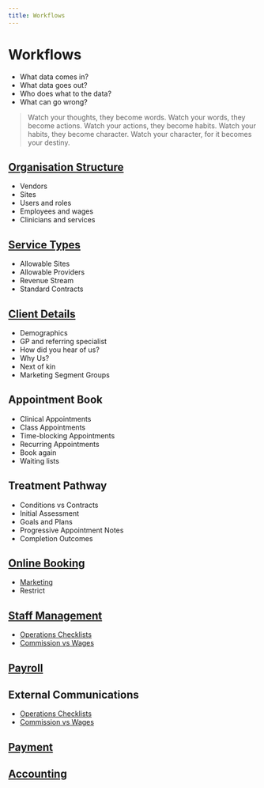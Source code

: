 ```yaml
---
title: Workflows
---
```


# Workflows

- What data comes in?
- What data goes out?
- Who does what to the data?
- What can go wrong?

> Watch your thoughts, they become words. Watch your words, they become actions. Watch your actions, they become habits. Watch your habits, they become character. Watch your character, for it becomes your destiny.

## [Organisation Structure](./organisation-structure/)

- Vendors
- Sites
- Users and roles
- Employees and wages
- Clinicians and services

## [Service Types](./service-types/)

- Allowable Sites
- Allowable Providers
- Revenue Stream
- Standard Contracts

## [Client Details](./client-details/)

- Demographics
- GP and referring specialist
- How did you hear of us?
- Why Us?
- Next of kin
- Marketing Segment Groups

## Appointment Book

- Clinical Appointments
- Class Appointments
- Time-blocking Appointments
- Recurring Appointments
- Book again
- Waiting lists

## Treatment Pathway

- Conditions vs Contracts
- Initial Assessment
- Goals and Plans
- Progressive Appointment Notes
- Completion Outcomes

## [Online Booking](./online-booking/)

- [Marketing](./online-booking/marketing/)
- Restrict

## [Staff Management](./staff-management/)

- [Operations Checklists](./staff-management/how-to-create-operations-checklists/)
- [Commission vs Wages](./staff-management/commissions/)

## [Payroll](./payroll/)

## External Communications

- [Operations Checklists](./how-to-create-operations-checklists/)
- [Commission vs Wages](./commissions/)

## [Payment](./payment/)

## [Accounting](./accounting/)
